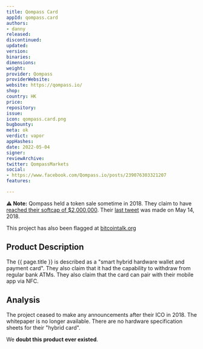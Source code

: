 ```yaml
---
title: Qompass Card
appId: qompass.card
authors:
- danny
released: 
discontinued: 
updated: 
version: 
binaries: 
dimensions: 
weight: 
provider: Qompass
providerWebsite: 
website: https://qompass.io/
shop: 
country: HK
price: 
repository: 
issue: 
icon: qompass.card.png
bugbounty: 
meta: ok
verdict: vapor
appHashes: 
date: 2022-05-04
signer: 
reviewArchive: 
twitter: QompassMarkets
social:
- https://www.facebook.com/Qompass.io/posts/239076303321207
features: 

---
```


**⚠️ Note:** Qompass held a token sale sometime in 2018. They claim to have [reached their softcap of $2,000,000](https://twitter.com/QompassMarkets/status/999675258218008576). Their [last tweet](https://twitter.com/QompassMarkets/status/995717627921158144) was made on May 14, 2018.

This project has also been flagged at [bitcointalk.org](https://bitcointalk.org/index.php?topic=3206704.1040)

## Product Description

The {{ page.title }} is described as a "smart hybrid hardware wallet and payment card". They also claim that it had the capability to withdraw from regular bank ATMs. They also claim that the card can pair with their mobile app via NFC. 

## Analysis 

The project ceased to make any announcements after their ICO in 2018. The whitepaper is no longer available. There are no hardware specification sheets for their "hybrid card". 

We **doubt this product ever existed**.





